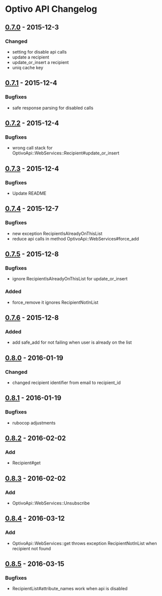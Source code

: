 # Optivo API Changelog

## [0.7.0] - 2015-12-3
### Changed
- setting for disable api calls
- update a recipient
- update_or_insert a recipient
- uniq cache key

## [0.7.1] - 2015-12-4
### Bugfixes
- safe response parsing for disabled calls

## [0.7.2] - 2015-12-4
### Bugfixes
- wrong call stack for OptivoApi::WebServices::Recipient#update_or_insert

## [0.7.3] - 2015-12-4
### Bugfixes
- Update README

## [0.7.4] - 2015-12-7
### Bugfixes
- new exception RecipientIsAlreadyOnThisList
- reduce api calls in method OptivoApi::WebServices#force_add

## [0.7.5] - 2015-12-8
### Bugfixes
- ignore RecipientIsAlreadyOnThisList for update_or_insert
### Added
- force_remove it ignores RecipientNotInList

## [0.7.6] - 2015-12-8
### Added
- add safe_add for not failing when user is already on the list

## [0.8.0] - 2016-01-19
### Changed
- changed recipient identifier from email to recipient_id

## [0.8.1] - 2016-01-19
### Bugfixes
- rubocop adjustments

## [0.8.2] - 2016-02-02
### Add
- Recipient#get


## [0.8.3] - 2016-02-02
### Add
- OptivoApi::WebServices::Unsubscribe

## [0.8.4] - 2016-03-12
### Add
- OptivoApi::WebServices::get throws exception RecipientNotInList when recipient not found

## [0.8.5] - 2016-03-15
### Bugfixes
- RecipientList#attribute_names work when api is disabled

[0.7.0]: https://github.com/freeletics/optivo_api/compare/v0.6.0...v0.7.0
[0.7.1]: https://github.com/freeletics/optivo_api/compare/v0.7.0...v0.7.1
[0.7.2]: https://github.com/freeletics/optivo_api/compare/v0.7.1...v0.7.2
[0.7.3]: https://github.com/freeletics/optivo_api/compare/v0.7.2...v0.7.3
[0.7.4]: https://github.com/freeletics/optivo_api/compare/v0.7.3...v0.7.4
[0.7.5]: https://github.com/freeletics/optivo_api/compare/v0.7.4...v0.7.5
[0.7.6]: https://github.com/freeletics/optivo_api/compare/v0.7.5...v0.7.6
[0.8.0]: https://github.com/freeletics/optivo_api/compare/v0.7.6...v0.8.0
[0.8.1]: https://github.com/freeletics/optivo_api/compare/v0.8.0...v0.8.1
[0.8.2]: https://github.com/freeletics/optivo_api/compare/v0.8.1...v0.8.2
[0.8.3]: https://github.com/freeletics/optivo_api/compare/v0.8.2...v0.8.3
[0.8.4]: https://github.com/freeletics/optivo_api/compare/v0.8.3...v0.8.4
[0.8.5]: https://github.com/freeletics/optivo_api/compare/v0.8.4...v0.8.5
